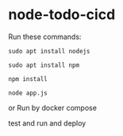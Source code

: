 # node-todo-cicd

Run these commands:


`sudo apt install nodejs`


`sudo apt install npm`


`npm install`

`node app.js`

or Run by docker compose

test and run and deploy

